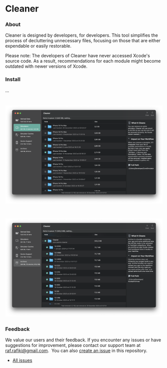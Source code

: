 # Cleaner

### About
Cleaner is designed by developers, for developers. This tool simplifies the process of decluttering unnecessary files, focusing on those that are either expendable or easily restorable.

Please note: The developers of Cleaner have never accessed Xcode's source code. As a result, recommendations for each module might become outdated with newer versions of Xcode.


### Install
...


# ![Cleaner](https://github.com/deszip/Cleaner-Tracker/raw/main/scr-1.png)
# ![Cleaner](https://github.com/deszip/Cleaner-Tracker/raw/main/scr-2.png)


### Feedback
We value our users and their feedback. If you encounter any issues or have suggestions for improvement, please contact our support team at raf.rafiki@gmail.com. 
You can also [create an issue](https://github.com/deszip/Cleaner-Tracker/issues/new) in this repository.

* [All issues](https://github.com/deszip/Cleaner-Tracker/issues)
